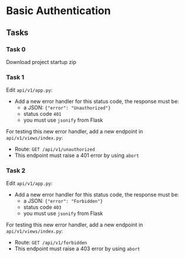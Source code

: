 # Basic Authentication

## Tasks

### Task 0
Download project startup zip

### Task 1
Edit `api/v1/app.py`:
- Add a new error handler for this status code, the response must be:
	- a JSON: `{"error": "Unauthorized"}`
	- status code `401`
	- you must use `jsonify` from Flask

For testing this new error handler, add a new endpoint in `api/v1/views/index.py`:
- Route: `GET /api/v1/unauthorized`
- This endpoint must raise a 401 error by using `abort`

### Task 2
Edit `api/v1/app.py`:
- Add a new error handler for this status code, the response must be:
	- a JSON: `{"error": "Forbidden"}`
	- status code `403`
	- you must use `jsonify` from Flask

For testing this new error handler, add a new endpoint in `api/v1/views/index.py`:
- Route: `GET /api/v1/forbidden`
- This endpoint must raise a 403 error by using `abort`
